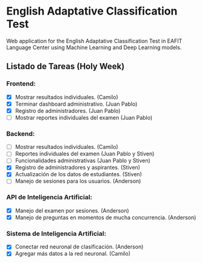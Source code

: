 # English Adaptative Classification Test

Web application for the English Adaptative Classification Test in EAFIT Language Center using Machine Learning and Deep Learning models.

## Listado de Tareas (Holy Week)

### Frontend:

- [x] Mostrar resultados individuales. (Camilo)
- [x] Terminar dashboard administrativo. (Juan Pablo)
- [x] Registro de administradores. (Juan Pablo)
- [ ] Mostrar reportes individuales del examen (Juan Pablo)

### Backend:

- [ ] Mostrar resultados individuales. (Camilo)
- [ ] Reportes individuales del examen (Juan Pablo y Stiven)
- [ ] Funcionalidades administrativas (Juan Pablo y Stiven)
- [x] Registro de administradores y aspirantes. (Stiven)
- [x] Actualización de los datos de estudiantes. (Stiven)
- [ ] Manejo de sesiones para los usuarios. (Anderson)

### API de Inteligencia Artificial:

- [x] Manejo del examen por sesiones. (Anderson)
- [x] Manejo de preguntas en momentos de mucha concurrencia. (Anderson)

### Sistema de Inteligencia Artificial:

- [x] Conectar red neuronal de clasificación. (Anderson)
- [x] Agregar más datos a la red neuronal. (Camilo)
